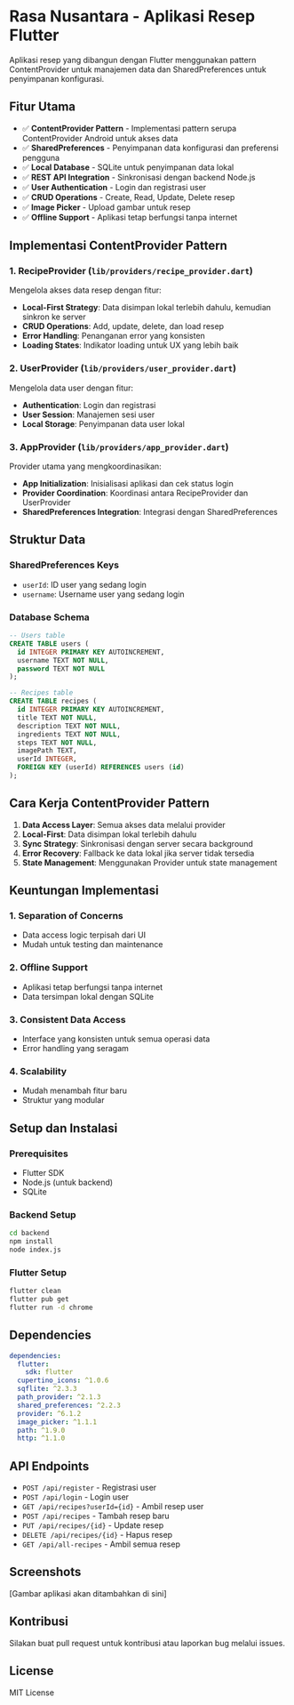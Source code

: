 # Rasa Nusantara - Aplikasi Resep Flutter

Aplikasi resep yang dibangun dengan Flutter menggunakan pattern ContentProvider untuk manajemen data dan SharedPreferences untuk penyimpanan konfigurasi.

## Fitur Utama

- ✅ **ContentProvider Pattern** - Implementasi pattern serupa ContentProvider Android untuk akses data
- ✅ **SharedPreferences** - Penyimpanan data konfigurasi dan preferensi pengguna
- ✅ **Local Database** - SQLite untuk penyimpanan data lokal
- ✅ **REST API Integration** - Sinkronisasi dengan backend Node.js
- ✅ **User Authentication** - Login dan registrasi user
- ✅ **CRUD Operations** - Create, Read, Update, Delete resep
- ✅ **Image Picker** - Upload gambar untuk resep
- ✅ **Offline Support** - Aplikasi tetap berfungsi tanpa internet

## Implementasi ContentProvider Pattern

### 1. RecipeProvider (`lib/providers/recipe_provider.dart`)
Mengelola akses data resep dengan fitur:
- **Local-First Strategy**: Data disimpan lokal terlebih dahulu, kemudian sinkron ke server
- **CRUD Operations**: Add, update, delete, dan load resep
- **Error Handling**: Penanganan error yang konsisten
- **Loading States**: Indikator loading untuk UX yang lebih baik

### 2. UserProvider (`lib/providers/user_provider.dart`)
Mengelola data user dengan fitur:
- **Authentication**: Login dan registrasi
- **User Session**: Manajemen sesi user
- **Local Storage**: Penyimpanan data user lokal

### 3. AppProvider (`lib/providers/app_provider.dart`)
Provider utama yang mengkoordinasikan:
- **App Initialization**: Inisialisasi aplikasi dan cek status login
- **Provider Coordination**: Koordinasi antara RecipeProvider dan UserProvider
- **SharedPreferences Integration**: Integrasi dengan SharedPreferences

## Struktur Data

### SharedPreferences Keys
- `userId`: ID user yang sedang login
- `username`: Username user yang sedang login

### Database Schema
```sql
-- Users table
CREATE TABLE users (
  id INTEGER PRIMARY KEY AUTOINCREMENT,
  username TEXT NOT NULL,
  password TEXT NOT NULL
);

-- Recipes table
CREATE TABLE recipes (
  id INTEGER PRIMARY KEY AUTOINCREMENT,
  title TEXT NOT NULL,
  description TEXT NOT NULL,
  ingredients TEXT NOT NULL,
  steps TEXT NOT NULL,
  imagePath TEXT,
  userId INTEGER,
  FOREIGN KEY (userId) REFERENCES users (id)
);
```

## Cara Kerja ContentProvider Pattern

1. **Data Access Layer**: Semua akses data melalui provider
2. **Local-First**: Data disimpan lokal terlebih dahulu
3. **Sync Strategy**: Sinkronisasi dengan server secara background
4. **Error Recovery**: Fallback ke data lokal jika server tidak tersedia
5. **State Management**: Menggunakan Provider untuk state management

## Keuntungan Implementasi

### 1. **Separation of Concerns**
- Data access logic terpisah dari UI
- Mudah untuk testing dan maintenance

### 2. **Offline Support**
- Aplikasi tetap berfungsi tanpa internet
- Data tersimpan lokal dengan SQLite

### 3. **Consistent Data Access**
- Interface yang konsisten untuk semua operasi data
- Error handling yang seragam

### 4. **Scalability**
- Mudah menambah fitur baru
- Struktur yang modular

## Setup dan Instalasi

### Prerequisites
- Flutter SDK
- Node.js (untuk backend)
- SQLite

### Backend Setup
```bash
cd backend
npm install
node index.js
```

### Flutter Setup
```bash
flutter clean
flutter pub get
flutter run -d chrome
```

## Dependencies

```yaml
dependencies:
  flutter:
    sdk: flutter
  cupertino_icons: ^1.0.6
  sqflite: ^2.3.3
  path_provider: ^2.1.3
  shared_preferences: ^2.2.3
  provider: ^6.1.2
  image_picker: ^1.1.1
  path: ^1.9.0
  http: ^1.1.0
```

## API Endpoints

- `POST /api/register` - Registrasi user
- `POST /api/login` - Login user
- `GET /api/recipes?userId={id}` - Ambil resep user
- `POST /api/recipes` - Tambah resep baru
- `PUT /api/recipes/{id}` - Update resep
- `DELETE /api/recipes/{id}` - Hapus resep
- `GET /api/all-recipes` - Ambil semua resep

## Screenshots

[Gambar aplikasi akan ditambahkan di sini]

## Kontribusi

Silakan buat pull request untuk kontribusi atau laporkan bug melalui issues.

## License

MIT License
